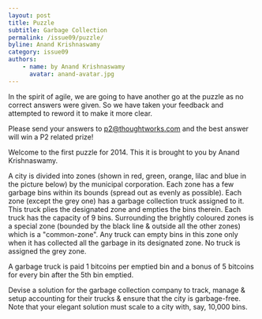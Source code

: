 ```yaml
---
layout: post
title: Puzzle
subtitle: Garbage Collection
permalink: /issue09/puzzle/
byline: Anand Krishnaswamy
category: issue09
authors:
    - name: by Anand Krishnaswamy
      avatar: anand-avatar.jpg
---
```


In the spirit of agile, we are going to have another go at the puzzle as no correct answers were given. So we have taken your feedback and attempted to reword it to make it more clear.

Please send your answers to p2@thoughtworks.com and the best answer will win a P2 related prize!

Welcome to the first puzzle for 2014. This it is brought to you by Anand Krishnaswamy.

A city is divided into zones (shown in red, green, orange, lilac and blue in the picture below) by the municipal corporation. Each zone has a few garbage bins within its bounds (spread out as evenly as possible). Each zone (except the grey one) has a garbage collection truck assigned to it. This truck plies the designated zone and empties the bins therein. Each truck has the capacity of 9 bins. Surrounding the brightly coloured zones is a special zone (bounded by the black line & outside all the other zones) which is a "common-zone". Any truck can empty bins in this zone only when it has collected all the garbage in its designated zone. No truck is assigned the grey zone.

A garbage truck is paid 1 bitcoins per emptied bin and a bonus of 5 bitcoins for every bin after the 5th bin emptied.

Devise a solution for the garbage collection company to track, manage & setup accounting for their trucks & ensure that the city is garbage-free. Note that your elegant solution must scale to a city with, say, 10,000 bins.
